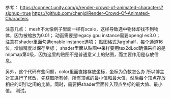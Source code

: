 参考：
https://connect.unity.com/p/render-crowd-of-animated-characters?signup=true 
https://github.com/chenjd/Render-Crowd-Of-Animated-Characters

注意几点： 
mesh不太像例子里面一样有scale，这样导致选中物体却找不到物体，因为被缩放为0.01； 
动画需要是legacy 
gpu instance需要opengl es3.0； 
注意在shader里面勾选enable instance选项； 
贴图格式为rgbhalf，每个通道16位，增加精度以保存坐标； 
shader里面从贴图中采样要用tex2dLod确保采样的是mipmap第0级，因为这里的贴图不是普通意义上的贴图，而主要作用是存放信息。

另外，这个代码有些问题，color里面直接存放坐标，坐标为负数怎么办 
所以博主对其进行了修改，先获取所有帧，所有顶点的最小值和最大值，然后每个顶点存放相应的0到1之间的比值。同时，需要把shader里面传入顶点坐标的最大值、最小值。
测试。